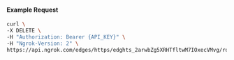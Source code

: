 <!-- Code generated for API Clients. DO NOT EDIT. -->

#### Example Request

```bash
curl \
-X DELETE \
-H "Authorization: Bearer {API_KEY}" \
-H "Ngrok-Version: 2" \
https://api.ngrok.com/edges/https/edghts_2arwbZg5XRHTfltwM7IOxecVMvg/routes/edghtsrt_2arwbaxL6xR29yC6qJggGDMQDdB
```
